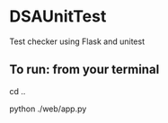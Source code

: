 # DSAUnitTest
Test checker using Flask and unitest

## To run: from your terminal

cd ..

python ./web/app.py
